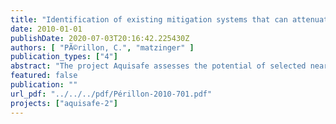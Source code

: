 ```yaml
---
title: "Identification of existing mitigation systems that can attenuate nitrates during high flow events from drained, agricultural fields"
date: 2010-01-01
publishDate: 2020-07-03T20:16:42.225430Z
authors: [ "PÃ©rillon, C.", "matzinger" ]
publication_types: ["4"]
abstract: "The project Aquisafe assesses the potential of selected near-natural mitigation systems, such as constructed wetlands or infiltration zones, to reduce diffuse pollution from agricultural sources and consequently protect surface water resources. A particular aim is the attenuation of nutrients and pesticides. Based on the review of available information and preliminary tests within Aquisafe 1 (2007-2009), the second project phase Aquisafe 2 (2009-2012) is structured along the following main components: (i) Development and evaluation of GIS-based methods for the identification of diffuse pollution hotspots, as well as model-based tools for the simulation of nutrient reduction from mitigation zones. (ii) Assessment of nutrient retention capacity of different types of mitigation zones in international case studies in the Ic watershed in France and the Upper White River watershed in the USA under natural conditions, such as variable flow. (iii) Identification of efficient mitigation zone designs for the retention of relevant pesticides in laboratory and technical scale experiments at UBA in Berlin. The following report focuses on (ii), providing an overview of existing mitigation systems that may reduce transport of agricultural pollutants to surface waters, with a particular focus on nitrate. The report is based on an extensive review of scientific literature as well as practical guidelines. The review emphasizes on systems, which can treat pollutant loads from agricultural fields with surface or tile drainage. Such mitigation systems could play an important role in intensely used agricultural areas, where existing efforts in farm or crop management are not sufficient to reach water quality goals in receiving rivers. This is typically the case for agricultural catchments with high ratio of artificial drainage, which allows an almost complete transfer of water and contaminants, particularly during high flow events. For each identified mitigation system, its general approach, performance against nitrates and other contaminants, boundary conditions as well as expected cost are given. The systems are structured according to their place on the pathway between field and surface water into 1. systems which attempt to reduce contaminant loads in the drainage pipes and ditches (section 2), 2. systems, which can be placed between drainage system and surface water (section 3), 3. systems, which can be placed in the receiving surface water (section 4). The review shows that there are a number of feasible options with the potential to mitigate NO3 - pollution from drained agricultural land. The most promising approaches with high removal potential were found to be: - controlled drainage (section 2.2), - bioreactors at the tile level (section 2.3.2), - reactive swales (section 2.4.2), - constructed wetlands (section 3.2) and - river-diversion wetlands (section 4.2.2). Most practical experience exists for constructed wetlands with surface flow (globally) and for controlled drainage (mainly in the USA), whereas the other systems are currently at an experimental state. v For a model agricultural area, the above systems resulted in expected nitrate reduction between 14 and 82 % and cost efficiencies between 23 and 246 € kg-N-1. In terms of absolute nitrate removal, (i) wood chip walls parallel to tile drains and (ii) constructed wetlands with straw as carbon source were found to be most effective. However, for both systems there are relatively few experiences so further testing will be necessary. Regarding cost efficiency, (iii) constructed surface flow wetland with low construction cost (dam) and (iv) controlled drainage are most efficient. Whereas constructed surface flow wetlands can be implemented independently, drainage control structures need to be managed by farmers, which requires their active cooperation and proper training."
featured: false
publication: ""
url_pdf: "../../../pdf/Périllon-2010-701.pdf"
projects: ["aquisafe-2"]
---
```


